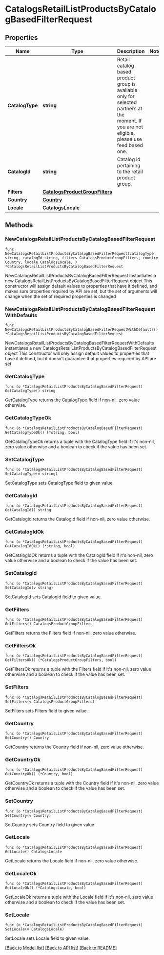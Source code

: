 # CatalogsRetailListProductsByCatalogBasedFilterRequest

## Properties

Name | Type | Description | Notes
------------ | ------------- | ------------- | -------------
**CatalogType** | **string** | Retail catalog based product group is available only for selected partners at the moment. If you are not eligible, please use feed based one. | 
**CatalogId** | **string** | Catalog id pertaining to the retail product group. | 
**Filters** | [**CatalogsProductGroupFilters**](CatalogsProductGroupFilters.md) |  | 
**Country** | [**Country**](Country.md) |  | 
**Locale** | [**CatalogsLocale**](CatalogsLocale.md) |  | 

## Methods

### NewCatalogsRetailListProductsByCatalogBasedFilterRequest

`func NewCatalogsRetailListProductsByCatalogBasedFilterRequest(catalogType string, catalogId string, filters CatalogsProductGroupFilters, country Country, locale CatalogsLocale, ) *CatalogsRetailListProductsByCatalogBasedFilterRequest`

NewCatalogsRetailListProductsByCatalogBasedFilterRequest instantiates a new CatalogsRetailListProductsByCatalogBasedFilterRequest object
This constructor will assign default values to properties that have it defined,
and makes sure properties required by API are set, but the set of arguments
will change when the set of required properties is changed

### NewCatalogsRetailListProductsByCatalogBasedFilterRequestWithDefaults

`func NewCatalogsRetailListProductsByCatalogBasedFilterRequestWithDefaults() *CatalogsRetailListProductsByCatalogBasedFilterRequest`

NewCatalogsRetailListProductsByCatalogBasedFilterRequestWithDefaults instantiates a new CatalogsRetailListProductsByCatalogBasedFilterRequest object
This constructor will only assign default values to properties that have it defined,
but it doesn't guarantee that properties required by API are set

### GetCatalogType

`func (o *CatalogsRetailListProductsByCatalogBasedFilterRequest) GetCatalogType() string`

GetCatalogType returns the CatalogType field if non-nil, zero value otherwise.

### GetCatalogTypeOk

`func (o *CatalogsRetailListProductsByCatalogBasedFilterRequest) GetCatalogTypeOk() (*string, bool)`

GetCatalogTypeOk returns a tuple with the CatalogType field if it's non-nil, zero value otherwise
and a boolean to check if the value has been set.

### SetCatalogType

`func (o *CatalogsRetailListProductsByCatalogBasedFilterRequest) SetCatalogType(v string)`

SetCatalogType sets CatalogType field to given value.


### GetCatalogId

`func (o *CatalogsRetailListProductsByCatalogBasedFilterRequest) GetCatalogId() string`

GetCatalogId returns the CatalogId field if non-nil, zero value otherwise.

### GetCatalogIdOk

`func (o *CatalogsRetailListProductsByCatalogBasedFilterRequest) GetCatalogIdOk() (*string, bool)`

GetCatalogIdOk returns a tuple with the CatalogId field if it's non-nil, zero value otherwise
and a boolean to check if the value has been set.

### SetCatalogId

`func (o *CatalogsRetailListProductsByCatalogBasedFilterRequest) SetCatalogId(v string)`

SetCatalogId sets CatalogId field to given value.


### GetFilters

`func (o *CatalogsRetailListProductsByCatalogBasedFilterRequest) GetFilters() CatalogsProductGroupFilters`

GetFilters returns the Filters field if non-nil, zero value otherwise.

### GetFiltersOk

`func (o *CatalogsRetailListProductsByCatalogBasedFilterRequest) GetFiltersOk() (*CatalogsProductGroupFilters, bool)`

GetFiltersOk returns a tuple with the Filters field if it's non-nil, zero value otherwise
and a boolean to check if the value has been set.

### SetFilters

`func (o *CatalogsRetailListProductsByCatalogBasedFilterRequest) SetFilters(v CatalogsProductGroupFilters)`

SetFilters sets Filters field to given value.


### GetCountry

`func (o *CatalogsRetailListProductsByCatalogBasedFilterRequest) GetCountry() Country`

GetCountry returns the Country field if non-nil, zero value otherwise.

### GetCountryOk

`func (o *CatalogsRetailListProductsByCatalogBasedFilterRequest) GetCountryOk() (*Country, bool)`

GetCountryOk returns a tuple with the Country field if it's non-nil, zero value otherwise
and a boolean to check if the value has been set.

### SetCountry

`func (o *CatalogsRetailListProductsByCatalogBasedFilterRequest) SetCountry(v Country)`

SetCountry sets Country field to given value.


### GetLocale

`func (o *CatalogsRetailListProductsByCatalogBasedFilterRequest) GetLocale() CatalogsLocale`

GetLocale returns the Locale field if non-nil, zero value otherwise.

### GetLocaleOk

`func (o *CatalogsRetailListProductsByCatalogBasedFilterRequest) GetLocaleOk() (*CatalogsLocale, bool)`

GetLocaleOk returns a tuple with the Locale field if it's non-nil, zero value otherwise
and a boolean to check if the value has been set.

### SetLocale

`func (o *CatalogsRetailListProductsByCatalogBasedFilterRequest) SetLocale(v CatalogsLocale)`

SetLocale sets Locale field to given value.



[[Back to Model list]](../README.md#documentation-for-models) [[Back to API list]](../README.md#documentation-for-api-endpoints) [[Back to README]](../README.md)


